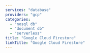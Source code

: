```yaml
---
services: "database"
providers: "gcp"
categories:
  - "nosql db"
  - "document db"
  - "serverless"
title: "Google Cloud Firestore"
linkTitle: "Google Cloud Firestore"
---
```

